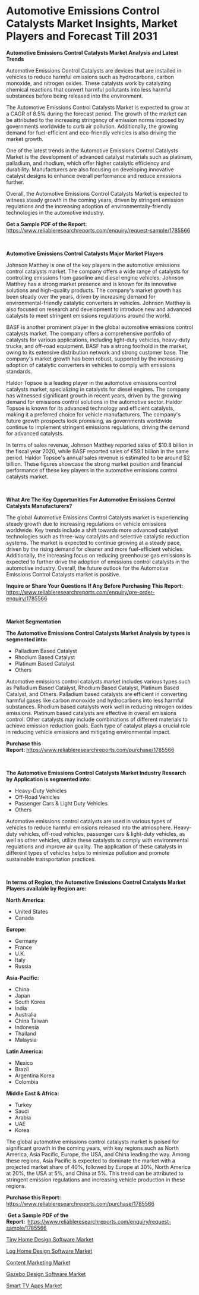 <p><h1>Automotive Emissions Control Catalysts Market Insights, Market Players and Forecast Till 2031</h1></p><p><strong>Automotive Emissions Control Catalysts Market Analysis and Latest Trends</strong></p>
<p><p>Automotive Emissions Control Catalysts are devices that are installed in vehicles to reduce harmful emissions such as hydrocarbons, carbon monoxide, and nitrogen oxides. These catalysts work by catalyzing chemical reactions that convert harmful pollutants into less harmful substances before being released into the environment.</p><p>The Automotive Emissions Control Catalysts Market is expected to grow at a CAGR of 8.5% during the forecast period. The growth of the market can be attributed to the increasing stringency of emission norms imposed by governments worldwide to curb air pollution. Additionally, the growing demand for fuel-efficient and eco-friendly vehicles is also driving the market growth.</p><p>One of the latest trends in the Automotive Emissions Control Catalysts Market is the development of advanced catalyst materials such as platinum, palladium, and rhodium, which offer higher catalytic efficiency and durability. Manufacturers are also focusing on developing innovative catalyst designs to enhance overall performance and reduce emissions further.</p><p>Overall, the Automotive Emissions Control Catalysts Market is expected to witness steady growth in the coming years, driven by stringent emission regulations and the increasing adoption of environmentally-friendly technologies in the automotive industry.</p></p>
<p><strong>Get a Sample PDF of the Report:&nbsp;</strong> <a href="https://www.reliableresearchreports.com/enquiry/request-sample/1785566">https://www.reliableresearchreports.com/enquiry/request-sample/1785566</a></p>
<p>&nbsp;</p>
<p><strong>Automotive Emissions Control Catalysts Major Market Players</strong></p>
<p><p>Johnson Matthey is one of the key players in the automotive emissions control catalysts market. The company offers a wide range of catalysts for controlling emissions from gasoline and diesel engine vehicles. Johnson Matthey has a strong market presence and is known for its innovative solutions and high-quality products. The company's market growth has been steady over the years, driven by increasing demand for environmental-friendly catalytic converters in vehicles. Johnson Matthey is also focused on research and development to introduce new and advanced catalysts to meet stringent emissions regulations around the world.</p><p>BASF is another prominent player in the global automotive emissions control catalysts market. The company offers a comprehensive portfolio of catalysts for various applications, including light-duty vehicles, heavy-duty trucks, and off-road equipment. BASF has a strong foothold in the market, owing to its extensive distribution network and strong customer base. The company's market growth has been robust, supported by the increasing adoption of catalytic converters in vehicles to comply with emissions standards.</p><p>Haldor Topsoe is a leading player in the automotive emissions control catalysts market, specializing in catalysts for diesel engines. The company has witnessed significant growth in recent years, driven by the growing demand for emissions control solutions in the automotive sector. Haldor Topsoe is known for its advanced technology and efficient catalysts, making it a preferred choice for vehicle manufacturers. The company's future growth prospects look promising, as governments worldwide continue to implement stringent emissions regulations, driving the demand for advanced catalysts.</p><p>In terms of sales revenue, Johnson Matthey reported sales of $10.8 billion in the fiscal year 2020, while BASF reported sales of €59.1 billion in the same period. Haldor Topsoe's annual sales revenue is estimated to be around $2 billion. These figures showcase the strong market position and financial performance of these key players in the automotive emissions control catalysts market.</p></p>
<p>&nbsp;</p>
<p><strong>What Are The Key Opportunities For Automotive Emissions Control Catalysts Manufacturers?</strong></p>
<p><p>The global Automotive Emissions Control Catalysts market is experiencing steady growth due to increasing regulations on vehicle emissions worldwide. Key trends include a shift towards more advanced catalyst technologies such as three-way catalysts and selective catalytic reduction systems. The market is expected to continue growing at a steady pace, driven by the rising demand for cleaner and more fuel-efficient vehicles. Additionally, the increasing focus on reducing greenhouse gas emissions is expected to further drive the adoption of emissions control catalysts in the automotive industry. Overall, the future outlook for the Automotive Emissions Control Catalysts market is positive.</p></p>
<p><strong>Inquire or Share Your Questions If Any Before Purchasing This Report:</strong> <a href="https://www.reliableresearchreports.com/enquiry/pre-order-enquiry/1785566">https://www.reliableresearchreports.com/enquiry/pre-order-enquiry/1785566</a></p>
<p>&nbsp;</p>
<p><strong>Market Segmentation</strong></p>
<p><strong>The Automotive Emissions Control Catalysts Market Analysis by types is segmented into:</strong></p>
<p><ul><li>Palladium Based Catalyst</li><li>Rhodium Based Catalyst</li><li>Platinum Based Catalyst</li><li>Others</li></ul></p>
<p><p>Automotive emissions control catalysts market includes various types such as Palladium Based Catalyst, Rhodium Based Catalyst, Platinum Based Catalyst, and Others. Palladium based catalysts are efficient in converting harmful gases like carbon monoxide and hydrocarbons into less harmful substances. Rhodium based catalysts work well in reducing nitrogen oxides emissions. Platinum based catalysts are effective in overall emissions control. Other catalysts may include combinations of different materials to achieve emission reduction goals. Each type of catalyst plays a crucial role in reducing vehicle emissions and mitigating environmental impact.</p></p>
<p><strong>Purchase this Report:&nbsp;</strong><a href="https://www.reliableresearchreports.com/purchase/1785566">https://www.reliableresearchreports.com/purchase/1785566</a></p>
<p>&nbsp;</p>
<p><strong>The Automotive Emissions Control Catalysts Market Industry Research by Application is segmented into:</strong></p>
<p><ul><li>Heavy-Duty Vehicles</li><li>Off-Road Vehicles</li><li>Passenger Cars & Light Duty Vehicles</li><li>Others</li></ul></p>
<p><p>Automotive emissions control catalysts are used in various types of vehicles to reduce harmful emissions released into the atmosphere. Heavy-duty vehicles, off-road vehicles, passenger cars & light-duty vehicles, as well as other vehicles, utilize these catalysts to comply with environmental regulations and improve air quality. The application of these catalysts in different types of vehicles helps to minimize pollution and promote sustainable transportation practices.</p></p>
<p>&nbsp;</p>
<p><strong>In terms of Region, the Automotive Emissions Control Catalysts Market Players available by Region are:</strong></p>
<p>
    <p> <strong> North America: </strong>
        <ul>
            <li>United States</li>
            <li>Canada</li>
        </ul>
        </p> 
    <p> <strong> Europe: </strong>
        <ul>
            <li>Germany</li>
            <li>France</li>
            <li>U.K.</li>
            <li>Italy</li>
            <li>Russia</li>
        </ul>
        </p> 
    <p> <strong> Asia-Pacific: </strong>
        <ul>
            <li>China</li>
            <li>Japan</li>
            <li>South Korea</li>
            <li>India</li>
            <li>Australia</li>
            <li>China Taiwan</li>
            <li>Indonesia</li>
            <li>Thailand</li>
            <li>Malaysia</li>
        </ul>
        </p> 
    <p> <strong> Latin America: </strong>
        <ul>
            <li>Mexico</li>
            <li>Brazil</li>
            <li>Argentina Korea</li>
            <li>Colombia</li>
        </ul>
        </p> 
    <p> <strong> Middle East & Africa: </strong>
        <ul>
            <li>Turkey</li>
            <li>Saudi</li>
            <li>Arabia</li>
            <li>UAE</li>
            <li>Korea</li>
        </ul>
    </p>
    </p>
<p><p>The global automotive emissions control catalysts market is poised for significant growth in the coming years, with key regions such as North America, Asia Pacific, Europe, the USA, and China leading the way. Among these regions, Asia Pacific is expected to dominate the market with a projected market share of 40%, followed by Europe at 30%, North America at 20%, the USA at 5%, and China at 5%. This trend can be attributed to stringent emission regulations and increasing vehicle production in these regions.</p></p>
<p><strong>Purchase this Report: </strong><a href="https://www.reliableresearchreports.com/purchase/1785566">https://www.reliableresearchreports.com/purchase/1785566</a></p>
<p>&nbsp;<strong>Get a Sample PDF of the Report:&nbsp;&nbsp;</strong><a href="https://www.reliableresearchreports.com/enquiry/request-sample/1785566">https://www.reliableresearchreports.com/enquiry/request-sample/1785566</a></p>
<p><strong></strong></p>
<p><p><a href="https://medium.com/@doriscampbell78/tiny-home-design-software-market-insight-market-trends-growth-forecasted-from-2024-to-2031-5ae482ae8019">Tiny Home Design Software Market</a></p><p><a href="https://medium.com/@doriscampbell78/decoding-log-home-design-software-market-metrics-market-share-trends-and-growth-patterns-4c22b4c19d01">Log Home Design Software Market</a></p><p><a href="https://medium.com/@gracemoreno2019/content-marketing-market-furnishes-information-on-market-share-market-trends-and-market-growth-ee36d2c63f11">Content Marketing Market</a></p><p><a href="https://medium.com/@doriscampbell78/gazebo-design-software-market-the-key-to-successful-business-strategy-forecast-till-2031-ec7005e84cad">Gazebo Design Software Market</a></p><p><a href="https://medium.com/@dianeharris83/smart-tv-apps-market-research-report-its-history-and-forecast-2024-to-2031-96242e811228">Smart TV Apps Market</a></p></p>